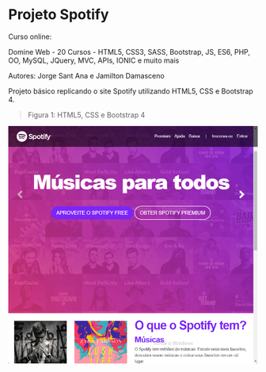 # Projeto Spotify

Curso online:

Domine Web - 20 Cursos - HTML5, CSS3, SASS, Bootstrap, JS, ES6, PHP, OO, MySQL, JQuery, MVC, APIs, IONIC e muito mais

Autores:
Jorge Sant Ana e Jamilton Damasceno

Projeto básico replicando o site Spotify utilizando HTML5, CSS e Bootstrap 4. 

>Figura 1: HTML5, CSS e Bootstrap 4

![HTML5, CSS e Bootstrap4](imagens/Site.png)

 

 
 

